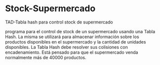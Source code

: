 # Stock-Supermercado
TAD-Tabla hash para control stock de supermercado


 programa para el control de stock de un supermercado usando una Tabla Hash. 
 La misma se utilizará para almacenar información sobre los productos disponibles en el supermercado y la cantidad de unidades disponibles.
 La Tabla Hash debe resolver sus colisiones con encadenamiento.
 Está pensado para que el supermercado venda normalmente más de  40000  productos.
